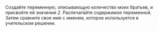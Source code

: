 
Создайте переменную, описывающую количество моих братьев, и присвойте ей значение *2*. Распечатайте содержимое переменной. Затем сравните свое имя с именем, которое используется в учительском решении.
